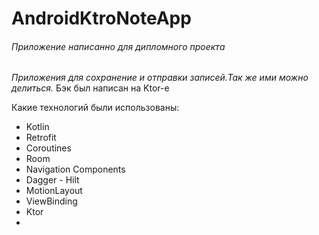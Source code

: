 # AndroidKtroNoteApp

###### Приложение написанно для дипломного проекта

*Приложения для сохранение и отправки записей.Так же ими можно делиться.* Бэк был написан на Ktor-e

Какие технологий были использованы:
- Kotlin
- Retrofit
- Coroutines 
- Room 
- Navigation Components
- Dagger - Hilt
- MotionLayout
- ViewBinding
- Ktor
- 
